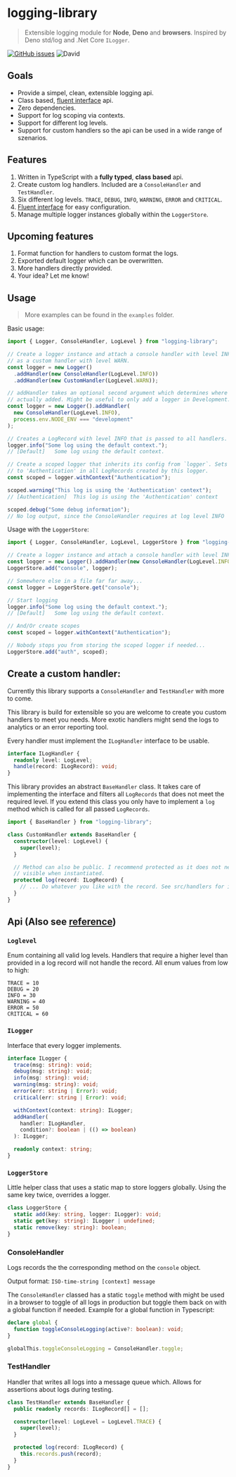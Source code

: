 # logging-library

> Extensible logging module for **Node**, **Deno** and **browsers**. Inspired by
> Deno std/log and .Net Core `ILogger`.

[![GitHub issues](https://img.shields.io/github/issues/christoph-fricke/logging-library?style=flat-square)](https://github.com/christoph-fricke/logging-library/issues)
![David](https://img.shields.io/david/christoph-fricke/logging-library?style=flat-square)

## Goals

- Provide a simpel, clean, extensible logging api.
- Class based, [fluent interface](https://wikipedia.org/wiki/Fluent_interface)
  api.
- Zero dependencies.
- Support for log scoping via contexts.
- Support for different log levels.
- Support for custom handlers so the api can be used in a wide range of
  szenarios.

## Features

1. Written in TypeScript with a **fully typed**, **class based** api.
1. Create custom log handlers. Included are a `ConsoleHandler` and
   `TestHandler`.
1. Six different log levels. `TRACE`, `DEBUG`, `INFO`, `WARNING`, `ERROR` and
   `CRITICAL`.
1. [Fluent interface](https://wikipedia.org/wiki/Fluent_interface) for easy
   configuration.
1. Manage multiple logger instances globally within the `LoggerStore`.

## Upcoming features

1. Format function for handlers to custom format the logs.
1. Exported default logger which can be overwritten.
1. More handlers directly provided.
1. Your idea? Let me know!

## Usage

> More examples can be found in the `examples` folder.

Basic usage:

```typescript
import { Logger, ConsoleHandler, LogLevel } from "logging-library";

// Create a logger instance and attach a console handler with level INFO as well
// as a custom handler with level WARN.
const logger = new Logger()
  .addHandler(new ConsoleHandler(LogLevel.INFO))
  .addHandler(new CustomHandler(LogLevel.WARN));

// addHandler takes an optional second argument which determines where the handler is
// actually added. Might be useful to only add a logger in Development. Example:
const logger = new Logger().addHandler(
  new ConsoleHandler(LogLevel.INFO),
  process.env.NODE_ENV === "development"
);

// Creates a LogRecord with level INFO that is passed to all handlers.
logger.info("Some log using the default context.");
// [Default]   Some log using the default context.

// Create a scoped logger that inherits its config from `logger`. Sets the context
// to 'Authentication' in all LogRecords created by this logger.
const scoped = logger.withContext("Authentication");

scoped.warning("This log is using the 'Authentication' context");
// [Authentication]  This log is using the 'Authentication' context

scoped.debug("Some debug information");
// No log output, since the ConsoleHandler requires at log level INFO
```

Usage with the `LoggerStore`:

```typescript
import { Logger, ConsoleHandler, LogLevel, LoggerStore } from "logging-library";

// Create a logger instance and attach a console handler with level INFO.
const logger = new Logger().addHandler(new ConsoleHandler(LogLevel.INFO));
LoggerStore.add("console", logger);

// Somewhere else in a file far far away...
const logger = LoggerStore.get("console");

// Start logging
logger.info("Some log using the default context.");
// [Default]   Some log using the default context.

// And/Or create scopes
const scoped = logger.withContext("Authentication");

// Nobody stops you from storing the scoped logger if needed...
LoggerStore.add("auth", scoped);
```

## Create a custom handler:

Currently this library supports a `ConsoleHandler` and `TestHandler` with more
to come.

This library is build for extensible so you are welcome to create you custom
handlers to meet you needs. More exotic handlers might send the logs to
analytics or an error reporting tool.

Every handler must implement the `ILogHandler` interface to be usable.

```typescript
interface ILogHandler {
  readonly level: LogLevel;
  handle(record: ILogRecord): void;
}
```

This library provides an abstract `BaseHandler` class. It takes care of
implementing the interface and filters all `LogRecords` that does not meet the
required level. If you extend this class you only have to implement a `log`
method which is called for all passed `LogRecords`.

```typescript
import { BaseHandler } from "logging-library";

class CustomHandler extends BaseHandler {
  constructor(level: LogLevel) {
    super(level);
  }

  // Method can also be public. I recommend protected as it does not need to be
  // visible when instantiated.
  protected log(record: ILogRecord) {
    // ... Do whatever you like with the record. See src/handlers for inspiration.
  }
}
```

## Api (Also see [reference](https://logging-library.vercel.app))

### `Loglevel`

Enum containing all valid log levels. Handlers that require a higher level than
provided in a log record will not handle the record. All enum values from low to
high:

```
TRACE = 10
DEBUG = 20
INFO = 30
WARNING = 40
ERROR = 50
CRITICAL = 60
```

### `ILogger`

Interface that every logger implements.

```typescript
interface ILogger {
  trace(msg: string): void;
  debug(msg: string): void;
  info(msg: string): void;
  warning(msg: string): void;
  error(err: string | Error): void;
  critical(err: string | Error): void;

  withContext(context: string): ILogger;
  addHandler(
    handler: ILogHandler,
    condition?: boolean | (() => boolean)
  ): ILogger;

  readonly context: string;
}
```

### `LoggerStore`

Little helper class that uses a static map to store loggers globally. Using the
same key twice, overrides a logger.

```typescript
class LoggerStore {
  static add(key: string, logger: ILogger): void;
  static get(key: string): ILogger | undefined;
  static remove(key: string): boolean;
}
```

### ConsoleHandler

Logs records the the corresponding method on the `console` object.

Output format: `ISO-time-string [context] message`

The `ConsoleHandler` classed has a static `toggle` method with might be used in
a browser to toggle of all logs in production but toggle them back on with a
global function if needed. Example for a global function in Typescript:

```typescript
declare global {
  function toggleConsoleLogging(active?: boolean): void;
}

globalThis.toggleConsoleLogging = ConsoleHandler.toggle;
```

### TestHandler

Handler that writes all logs into a message queue which. Allows for assertions
about logs during testing.

```typescript
class TestHandler extends BaseHandler {
  public readonly records: ILogRecord[] = [];

  constructor(level: LogLevel = LogLevel.TRACE) {
    super(level);
  }

  protected log(record: ILogRecord) {
    this.records.push(record);
  }
}
```
